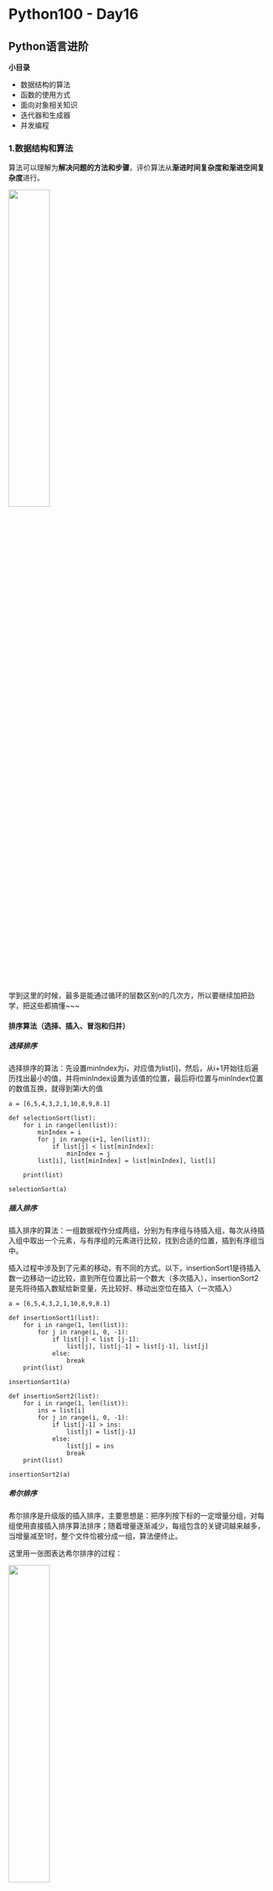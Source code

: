# Python100 - Day16
## Python语言进阶

**小目录**

+ 数据结构的算法
+ 函数的使用方式
+ 面向对象相关知识
+ 迭代器和生成器
+ 并发编程

### 1.数据结构和算法

算法可以理解为**解决问题的方法和步骤**，评价算法从**渐进时间复杂度和渐进空间复杂度**进行。


<img src="https://raw.githubusercontent.com/chenjiahuan262821/LearnPy/master/python_100_day/day16_python/time_complexity.jpg" width="40%" height="40%">


学到这里的时候，最多是能通过循环的层数区别n的几次方，所以要继续加把劲学，把这些都搞懂~~~

#### 排序算法（选择、插入、冒泡和归并）

##### 选择排序

选择排序的算法：先设置minIndex为i，对应值为list[i]，然后，从i+1开始往后遍历找出最小的值，并将minIndex设置为该值的位置，最后将i位置与minIndex位置的数值互换，就得到第i大的值
	
	a = [6,5,4,3,2,1,10,8,9,8.1]
	
	def selectionSort(list):
		for i in range(len(list)):
			minIndex = i
			for j in range(i+1, len(list)):
				if list[j] < list[minIndex]:
					minIndex = j
			list[i], list[minIndex] = list[minIndex], list[i]
	
		print(list)
	
	selectionSort(a)

##### 插入排序

插入排序的算法：一组数据视作分成两组，分别为有序组与待插入组，每次从待插入组中取出一个元素，与有序组的元素进行比较，找到合适的位置，插到有序组当中。

插入过程中涉及到了元素的移动，有不同的方式。以下，insertionSort1是待插入数一边移动一边比较，直到所在位置比前一个数大（多次插入），insertionSort2是先将待插入数赋给新变量，先比较好、移动出空位在插入（一次插入）

	a = [6,5,4,3,2,1,10,8,9,8.1]
	
	def insertionSort1(list):
		for i in range(1, len(list)):
			for j in range(i, 0, -1):
				if list[j] < list [j-1]:
					list[j], list[j-1] = list[j-1], list[j]
				else: 
					break
		print(list)
	
	insertionSort1(a)
	
	def insertionSort2(list):
		for i in range(1, len(list)):
			ins = list[i] 
			for j in range(i, 0, -1):
				if list[j-1] > ins:
					list[j] = list[j-1]
				else:
					list[j] = ins
					break
		print(list)
	
	insertionSort2(a)

##### 希尔排序

希尔排序是升级版的插入排序，主要思想是：把序列按下标的一定增量分组，对每组使用直接插入排序算法排序；随着增量逐渐减少，每组包含的关键词越来越多，当增量减至1时，整个文件恰被分成一组，算法便终止。

这里用一张图表达希尔排序的过程：

<img src="https://raw.githubusercontent.com/chenjiahuan262821/LearnPy/master/python_100_day/day16_python/shellSort.jpg" width="40%" height="40%">

通过增量的设置，希尔排序减少了插入排序中许多无效的比较，所以其时间复杂度较直接插入排序低，低于O(n^2)，它的时间是所取“增量”序列的函数:最好时间复杂度是O(n)，平均时间复杂度： O(1.2^n ~ 1.5^n)，最坏时间复杂度： O(n^2)。

在希尔排序的理解时，我们倾向于以每一个分组进行处理去理解，但在代码实现中，不用这么按部就班地处理完一组再调转回来处理下一组，实现过程中，是从第step个元素开始，逐个跨组处理，同时，在插入数据时，采用元素交换法寻找最终位置。


首先，设置一个递减的增量序列作为步长step（通常是：n/2, n/4, n/8...，不过实际上会有更好的序列）。其次，每次循环都从第step个元素开始遍历，（i>=step）倘若第i个元素值小于第i-step个元素值，则交换。交换后i-=step（这是很重要的一步），倘若新的i依然满足（i>=step）的条件则继续对比及交换的过程，此处相当于每一组内进行插入排序的过程（要把组内前面的先排好再增添新的元素进来参与排序），以此类推。随着增量逐渐减少，每组包含的关键词越来越多，当增量减至1时，整个文件恰被分成一组，排序完成后，算法便终止。

	def shellSort(list):
		n = len(list)
		step = int(n/2)
		while step > 0 :
			for i in range(step, n):
				while i >= step and list[i] < list[i-step]:
					list[i-step], list[i] = list[i], list[i-step]
					i -= step
			step = int(step/2) 
		return list
	
	import numpy as np
	
	a = np.random.randint(low=0, high =200, size=9)
	
	print(a) # [107 120  90 104 158  64  75 133 174]
	print(shellSort(a)) # [ 64  75  90 104 107 120 133 158 174]


##### 冒泡排序

+ bubbleSort1-基本款

比较相邻的元素，如果前一个比后一个大，就交换他们两个；对每一对相邻元素作同样的工作，从开始第一对到结尾的最后一对，这步做完后，最后的元素会是最大的数。针对除了最后一个元素重复以上的步骤，得到第二大的元素在倒数第二位上，即已排出最大的两个元素，即在i次循环后，最大的i个元素已经归位在尾端，只需对前面未排好序的n-i个元素进行上述操作，直到没有任何一对数字需要比较，则序列最终有序。其中，外层循环总趟数为len-1，内层循环为在第i趟下所需要比较的次数。

	def bubbleSort1(list):
		n = len(list)
		for i in range(n-1):
			for j in range(n-i-1):
				if list[j] > list[j+1]:
					list[j], list[j+1] = list[j+1], list[j]
		return list

+ bubbleSort2-升级款（标记判断）

基于bubbleSort1，考虑到也许不用循环len-1这么多次，数列就已经排序好了，比如（这里只需交换4和5） 1 2 3 5 4 6 7 8 9 10。 可以加一个flag来记录是否上一次循环是否发生过交换，倘若没有，就可以终止循环了。
	
	def bubbleSort2(list):
		n = len(list)
		for i in range(n-1):
			flag = 0
			for j in range(n-i-1):
				if list[j] > list[j+1]:
					list[j], list[j+1] = list[j+1], list[j]
					flag = 1
			if flag == 0:
				break
	
		return list

+ bubbleSort3-升级款（记录标记位置）

基于bubbleSort2只是打了标记，事实上，可以进一步记住它最后一次交换的位置，也就是上一段中flag最后一次置1的位置。假设这个位置为P，那么P之后的元素已经有序，P之前的元素还可能无序，所以我们只需要对P之前的元素再进行排序就可以了。下面代码中，flag_pos记录下最后一次交换的位置，当flag_pos为0，则表明上一次循环没有任何交换-排序已完成，则会终止循环。

	def bubbleSort3(list):
		n = len(list)
		flag_pos = n-1
		while flag_pos>0:
			pos = flag_pos
			flag_pos = 0
			for j in range(pos):
				if list[j] > list[j+1]:
					list[j], list[j+1] = list[j+1], list[j]
					flag_pos = j
		return list

+ bubbleSort4（cocktailSort）-鸡尾酒款（来回搅拌）

先对数组从左到右进行升序的冒泡排序，再对数组进行从右到左的降序的冒泡排序，以此类推，持续的、依次的改变冒泡的方向，并不断缩小没有排序的数组范围。

	def cocktailSort(list):
		flag = 1
		bottom = 0
		top = len(list)-1
		while flag:
			flag = 0
			for j in range(bottom, top , 1):
				if list[j] > list[j+1]:
					list[j], list[j+1] = list[j+1], list[j]
					flag = 1
			top = top - 1
	
			for j in range(top, bottom, -1):
				if list[j] < list[j-1]:
					list[j], list[j-1] = list[j-1], list[j]
					flag = 1
			bottom = bottom + 1
		return list


##### 归并排序

“归并”拆成：递归（二分）+合并，下面mergeSort函数就是不断进行二分直到直至每一组都只存在单个元素，然后调用merge函数，而merge函数作用就是对两个有序数列进行合并成新的有序数列（大致是有序，但是会将剩下的元素直接加入数列，它们不一定有序）。

具体操作：
将一组数字不断二分，直至每一组都只存在单个元素，则此时每一组都是有序数列（only one element）。然后，开始对有序数列进行合并，类似于把前面的二分逆回去，一边合并一边排序：左右两个数列，先copy一份，从两个数列分别的第一个元素开始比大小，小的放入数列的第一个位置，随之在那个数列里指针往后移一位，重复操作直到指针移到左数列或右数列的末端。此时将还没放入数列的元素全部添加到数列（不一定有序），参与下一次合并……

难点在于对递归的理解（一定要限定终止条件，理解虽然是同一个函数但是传入的参数不同），在理解利用递归实现的二分后，编写函数实现两个有序序列的合并就Ok了。

	def mergeSort(list):
		n = len(list)
		if n <= 1:
			return list
		mid_index = n//2
		left = mergeSort(list[:mid_index])
		right = mergeSort(list[mid_index:])
		return merge(left, right)
	
	def merge(left_list, right_list):
		list = []
		i, j = 0, 0
		while i < len(left_list) and j < len(right_list):
			if left_list[i] < right_list[j]:
				list.append(left_list[i])
				i += 1
			else:
				list.append(right_list[j])
				j += 1
		list += left_list[i:]
		list += right_list[j:]
		return list


